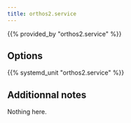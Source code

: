 ```yaml
---
title: orthos2.service
---
```


{{% provided_by "orthos2.service" %}}

## Options

{{% systemd_unit "orthos2.service" %}}

## Additionnal notes

Nothing here.